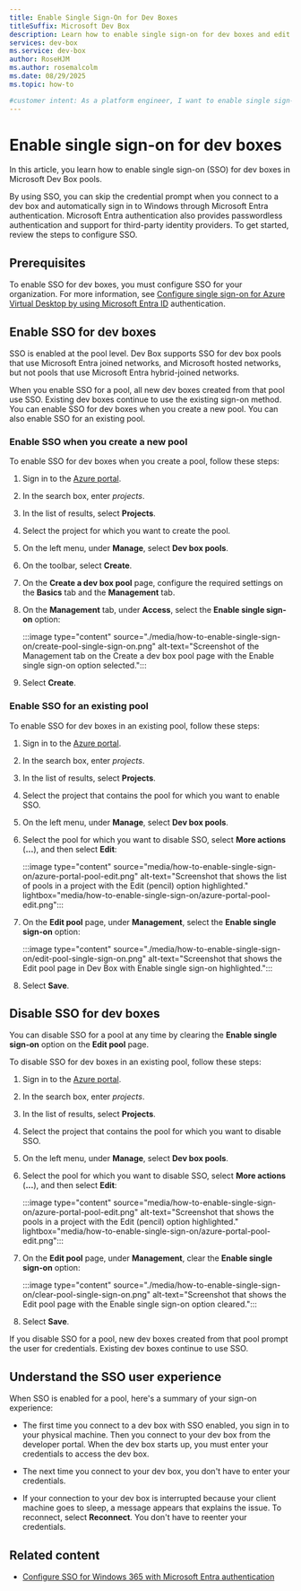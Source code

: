 ```yaml
---
title: Enable Single Sign-On for Dev Boxes
titleSuffix: Microsoft Dev Box
description: Learn how to enable single sign-on for dev boxes and edit an existing pool to configure single sign-on for new dev boxes.
services: dev-box
ms.service: dev-box
author: RoseHJM
ms.author: rosemalcolm
ms.date: 08/29/2025
ms.topic: how-to

#customer intent: As a platform engineer, I want to enable single sign-on for dev boxes so I can support my dev box users with a smoother sign-in experience.
---
```


# Enable single sign-on for dev boxes

In this article, you learn how to enable single sign-on (SSO) for dev boxes in Microsoft Dev Box pools.

By using SSO, you can skip the credential prompt when you connect to a dev box and automatically sign in to Windows through Microsoft Entra authentication. Microsoft Entra authentication also provides passwordless authentication and support for third-party identity providers. To get started, review the steps to configure SSO.

## Prerequisites

To enable SSO for dev boxes, you must configure SSO for your organization. For more information, see [Configure single sign-on for Azure Virtual Desktop by using Microsoft Entra ID](/azure/virtual-desktop/configure-single-sign-on) authentication.

## Enable SSO for dev boxes

SSO is enabled at the pool level. Dev Box supports SSO for dev box pools that use Microsoft Entra joined networks, and Microsoft hosted networks, but not pools that use Microsoft Entra hybrid-joined networks.

When you enable SSO for a pool, all new dev boxes created from that pool use SSO. Existing dev boxes continue to use the existing sign-on method. You can enable SSO for dev boxes when you create a new pool. You can also enable SSO for an existing pool.

### Enable SSO when you create a new pool

To enable SSO for dev boxes when you create a pool, follow these steps:

1. Sign in to the [Azure portal](https://portal.azure.com).

1. In the search box, enter _projects_.

1. In the list of results, select **Projects**.

1. Select the project for which you want to create the pool.

1. On the left menu, under **Manage**, select **Dev box pools**.

1. On the toolbar, select **Create**.

1. On the **Create a dev box pool** page, configure the required settings on the **Basics** tab and the **Management** tab.

1. On the **Management** tab, under **Access**, select the **Enable single sign-on** option:

   :::image type="content" source="./media/how-to-enable-single-sign-on/create-pool-single-sign-on.png" alt-text="Screenshot of the Management tab on the Create a dev box pool page with the Enable single sign-on option selected.":::

1. Select **Create**.

### Enable SSO for an existing pool

To enable SSO for dev boxes in an existing pool, follow these steps:

1. Sign in to the [Azure portal](https://portal.azure.com).

1. In the search box, enter _projects_.

1. In the list of results, select **Projects**.

1. Select the project that contains the pool for which you want to enable SSO.

1. On the left menu, under **Manage**, select **Dev box pools**.

1. Select the pool for which you want to disable SSO, select **More actions** (**...**), and then select **Edit**:
 
   :::image type="content" source="media/how-to-enable-single-sign-on/azure-portal-pool-edit.png" alt-text="Screenshot that shows the list of pools in a project with the Edit (pencil) option highlighted." lightbox="media/how-to-enable-single-sign-on/azure-portal-pool-edit.png":::

1. On the **Edit pool** page, under **Management**, select the **Enable single sign-on** option:

   :::image type="content" source="./media/how-to-enable-single-sign-on/edit-pool-single-sign-on.png" alt-text="Screenshot that shows the Edit pool page in Dev Box with Enable single sign-on highlighted.":::

1. Select **Save**.

## Disable SSO for dev boxes

You can disable SSO for a pool at any time by clearing the **Enable single sign-on** option on the **Edit pool** page.

To disable SSO for dev boxes in an existing pool, follow these steps:

1. Sign in to the [Azure portal](https://portal.azure.com).

1. In the search box, enter _projects_.

1. In the list of results, select **Projects**.

1. Select the project that contains the pool for which you want to disable SSO.

1. On the left menu, under **Manage**, select **Dev box pools**.

1. Select the pool for which you want to disable SSO, select **More actions** (**...**), and then select **Edit**:

   :::image type="content" source="media/how-to-enable-single-sign-on/azure-portal-pool-edit.png" alt-text="Screenshot that shows the pools in a project with the Edit (pencil) option highlighted." lightbox="media/how-to-enable-single-sign-on/azure-portal-pool-edit.png":::

1. On the **Edit pool** page, under **Management**, clear the **Enable single sign-on** option:
  
   :::image type="content" source="./media/how-to-enable-single-sign-on/clear-pool-single-sign-on.png" alt-text="Screenshot that shows the Edit pool page with the Enable single sign-on option cleared.":::

1. Select **Save**.

If you disable SSO for a pool, new dev boxes created from that pool prompt the user for credentials. Existing dev boxes continue to use SSO.

## Understand the SSO user experience

When SSO is enabled for a pool, here's a summary of your sign-on experience:

- The first time you connect to a dev box with SSO enabled, you sign in to your physical machine. Then you connect to your dev box from the developer portal. When the dev box starts up, you must enter your credentials to access the dev box.

- The next time you connect to your dev box, you don't have to enter your credentials.

- If your connection to your dev box is interrupted because your client machine goes to sleep, a message appears that explains the issue. To reconnect, select **Reconnect**. You don't have to reenter your credentials.

## Related content

- [Configure SSO for Windows 365 with Microsoft Entra authentication](/windows-365/enterprise/configure-single-sign-on)